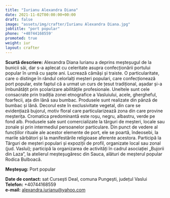 ```yaml
---
title: "Iurianu Alexandra Diana"
date: 2021-11-02T00:00:00+00:00
draft: false
image: "assets/img/crafter/Iurianu Alexandra Diana.jpg"
jobtitle: "port popular"
phone: '+40744168559'
promoted: true
weight: iur
layout: crafter
---
```

**Scurtă  descriere:** Alexandra Diana Iurianu a deprins meșteșugul de la bunicii săi, dar s-a aplecat cu celeritate asupra confecționării portului popular în urmă cu șapte ani. Lucrează cămăși și traiste. O  particularitate,  care  o  distinge  în  rândul  celorlalți  meșteri populari,  care  confecționează  port  popular,  este  faptul  că  a urmat un curs de țesut tradițional, așadar și-a îmbunătățit prin școlarizare abilitățile profesionale. Uneltele sunt cele consacrate prin  tradiția  zonei  etnografice  a  Vasluiului,  acele,  ghergheful, foarfecii, ața din lână sau bumbac. Produsele sunt realizate din pânză de bumbac și lână. Decorul  este  în  exclusivitate  vegetal,  din  care  se  evidențiază  bujorul,  motiv  floral  care particularizează zona din care provine meșterița. Cromatica predominantă este roșu, negru, albastru, verde pe fond alb. Produsele sale sunt comercializate la târguri de meșteri, locale sau zonale și prin intermediul persoanelor particulare. Din punct de vedere al funcțiilor rituale ale acestor elemente de port, ele se poartă, îndeosebi, la marile sărbători și la manifestările religioase aferente acestora. Participă la Târguri de meșteri populari și expoziții de profil, organizate local sau zonal (jud. Vaslui); participă la organizarea de activități în cadrul asociației „Bujorii din Laza”, la atelierul meșteșugăresc din Sauca, alături de meșterul popular Rodica Bulboacă.

**Meșteșug:** Port popular  

**Date de contact:** sat Cursești Deal, comuna Pungești, județul Vaslui  
**Telefon:** +40744168559  
**e-mail:**  alexandra.iurianu@yahoo.com